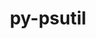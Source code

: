 ---
title: "py-psutil"
layout: cache
categories: [package, v0.18.0]
meta: {"versions": ["5.8.0"], "compilers": ["gcc@=7.5.0"], "oss": ["ubuntu18.04"], "platforms": ["linux"], "targets": ["x86_64"], "stacks": ["e4s", "radiuss", "root"], "num_specs": 3, "num_specs_by_stack": {"e4s": 2, "root": 3, "radiuss": 1}}
spec_details: [{"hash": "ghlkr766jzlwxzmgv6uvzw36o4gyv6q7", "compiler": "gcc@=7.5.0", "versions": ["5.8.0"], "os": "ubuntu18.04", "platform": "linux", "target": "x86_64", "variants": [], "stacks": ["e4s", "root"], "size": "-", "tarball": "https://binaries.spack.io/releases/v0.18.0/build_cache/linux-ubuntu18.04-x86_64/gcc-7.5.0/py-psutil-5.8.0/linux-ubuntu18.04-x86_64-gcc-7.5.0-py-psutil-5.8.0-ghlkr766jzlwxzmgv6uvzw36o4gyv6q7.spack"}, {"hash": "jnrfq5q6klj5i5axglc6tm63dhcqrqbb", "compiler": "gcc@=7.5.0", "versions": ["5.8.0"], "os": "ubuntu18.04", "platform": "linux", "target": "x86_64", "variants": [], "stacks": ["e4s", "root"], "size": "-", "tarball": "https://binaries.spack.io/releases/v0.18.0/build_cache/linux-ubuntu18.04-x86_64/gcc-7.5.0/py-psutil-5.8.0/linux-ubuntu18.04-x86_64-gcc-7.5.0-py-psutil-5.8.0-jnrfq5q6klj5i5axglc6tm63dhcqrqbb.spack"}, {"hash": "nipbjcacvflvvhqqyiz7scpcrdjwod45", "compiler": "gcc@=7.5.0", "versions": ["5.8.0"], "os": "ubuntu18.04", "platform": "linux", "target": "x86_64", "variants": [], "stacks": ["root", "radiuss"], "size": "-", "tarball": "https://binaries.spack.io/releases/v0.18.0/build_cache/linux-ubuntu18.04-x86_64/gcc-7.5.0/py-psutil-5.8.0/linux-ubuntu18.04-x86_64-gcc-7.5.0-py-psutil-5.8.0-nipbjcacvflvvhqqyiz7scpcrdjwod45.spack"}]
---